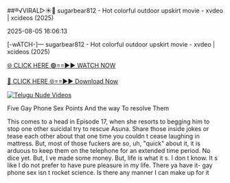 ##®️√VIRAL▷☀️👄    sugarbear812 - Hot colorful outdoor upskirt movie - xvdeo &#124; xcideos (2025)

2025-08-05 16:06:13



[-wATCH-]—    sugarbear812 - Hot colorful outdoor upskirt movie - xvdeo &#124; xcideos (2025)

[🌐 CLICK HERE 🟢==►► WATCH NOW](https://www.youtucams.com/tracking/githubcom)

[🔴 CLICK HERE 🌐==►► Download Now](https://www.youtucams.com/tracking/githubcom)

[![Telugu Nude Videos](https://i.imgur.com/dJHk4Zq.gif)](https://www.youtucams.com/tracking/githubcom)



Five Gay Phone Sex Points And the way To resolve Them

This comes to a head in Episode 17, when she resorts to begging him to stop one other suicidal try to rescue Asuna. Share those inside jokes or tease each other about that one time you couldn t cease laughing in mattress. But, most of those fuckers are so, uh, "quick" about it, it is arduous to keep them on the telephone for an extended time period. No dice yet. But, I ve made some money. But, life is what it s. I don t know. It s like I do not prefer to have pure pleasure in my life. There ya have it- gay phone sex isn t rocket science. Is there any manner I can make up for it